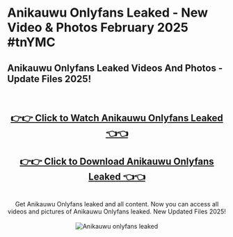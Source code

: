 # Anikauwu Onlyfans Leaked - New Video & Photos February 2025 #tnYMC

<h2>Anikauwu Onlyfans Leaked Videos And Photos - Update Files 2025!</h2>
<br>
<div align="center">
<h2><a href="https://porncheck.live/?utm_source=anikauwu&utm_medium=git182&utm_content=newban" rel="nofollow">👉👉 Click to Watch Anikauwu Onlyfans Leaked 👈👈</a></h2>
<h2><a href="https://porncheck.live/?utm_source=anikauwu&utm_medium=git182&utm_content=newban" rel="nofollow">👉👉 Click to Download Anikauwu Onlyfans Leaked 👈👈</a></h2>
<br>
Get Anikauwu Onlyfans leaked and all content. Now you can access all videos and pictures of Anikauwu Onlyfans leaked. New Updated Files 2025!
<br>
<br>
<a href="https://porncheck.live/?utm_source=anikauwu&utm_medium=git182&utm_content=newban" rel="nofollow" data-target="animated-image.originalLink"><img src="https://i.ibb.co/bMWrY6b1/banner2.png" alt="Anikauwu onlyfans leaked" style="max-width: 100%; display: inline-block;" data-target="animated-image.originalImage"></a>
</div>
<br>

